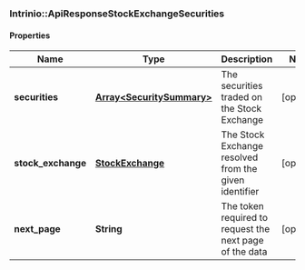 ### Intrinio::ApiResponseStockExchangeSecurities

#### Properties
Name | Type | Description | Notes
------------ | ------------- | ------------- | -------------
**securities** | [**Array&lt;SecuritySummary&gt;**](SecuritySummary.md) | The securities traded on the Stock Exchange | [optional] 
**stock_exchange** | [**StockExchange**](StockExchange.md) | The Stock Exchange resolved from the given identifier | [optional] 
**next_page** | **String** | The token required to request the next page of the data | [optional] 


